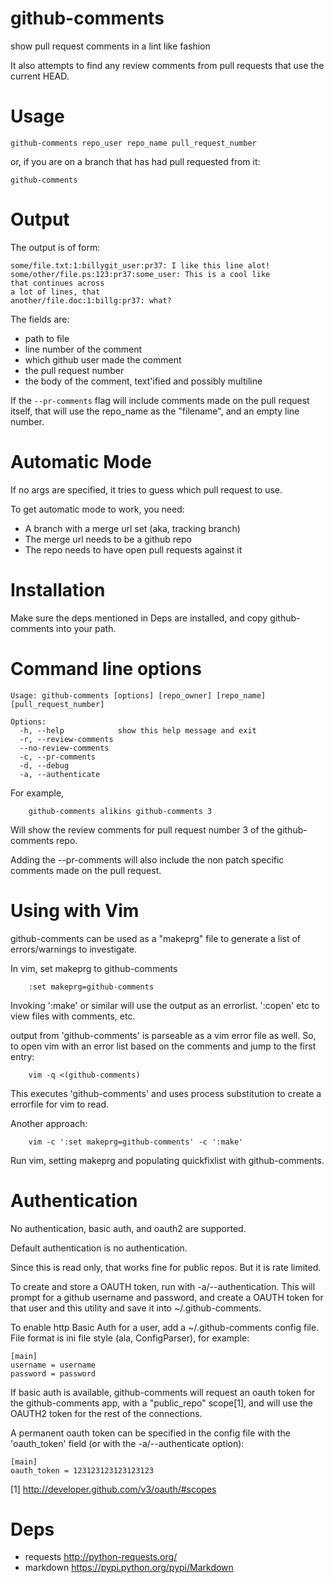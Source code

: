 github-comments
===============

show pull request comments in a lint like fashion

It also attempts to find any review comments
from pull requests that use the current HEAD.

Usage
====

```
github-comments repo_user repo_name pull_request_number
```

or, if you are on a branch that has had pull requested
from it:

```
github-comments
```

Output
=====
The output is of form:

```
some/file.txt:1:billygit_user:pr37: I like this line alot!
some/other/file.ps:123:pr37:some_user: This is a cool like
that continues across
a lot of lines, that
another/file.doc:1:billg:pr37: what?
```

The fields are:
- path to file
- line number of the comment
- which github user made the comment
- the pull request number
- the body of the comment, text'ified and possibly multiline

If the ```--pr-comments``` flag will include comments
made on the pull request itself, that will use the
repo_name as the "filename", and an empty line number.

Automatic Mode
=============

If no args are specified, it tries to guess
which pull request to use.

To get automatic mode to work, you need:

- A branch with a merge url set (aka, tracking branch)
- The merge url needs to be a github repo
- The repo needs to have open pull requests against it


Installation
============
Make sure the deps mentioned in Deps are installed,
and copy github-comments into your path.


Command line options
===================
```
Usage: github-comments [options] [repo_owner] [repo_name] [pull_request_number]

Options:
  -h, --help            show this help message and exit
  -r, --review-comments
  --no-review-comments
  -c, --pr-comments
  -d, --debug
  -a, --authenticate
```

For example,
```
    github-comments alikins github-comments 3
```

Will show the review comments for pull request number 3
of the github-comments repo.

Adding the --pr-comments will also include the non
patch specific comments made on the pull request.

Using with Vim
==============

github-comments can be used as a "makeprg" file to
generate a list of errors/warnings to investigate.

In vim, set makeprg to github-comments
```
    :set makeprg=github-comments
```

Invoking ':make' or similar will use the output
as an errorlist. ':copen' etc to view files
with comments, etc.

output from 'github-comments' is parseable
as a vim error file as well. So, to
open vim with an error list based on
the comments and jump to the first entry:

```
    vim -q <(github-comments)
```

This executes 'github-comments' and uses
process substitution to create a errorfile
for vim to read.

Another approach:

```
    vim -c ':set makeprg=github-comments' -c ':make'
```

Run vim, setting makeprg and populating quickfixlist
with github-comments.

Authentication
==============

No authentication, basic auth, and oauth2
are supported.

Default authentication is no authentication.

Since this is read only, that works fine for public
repos. But it is rate limited.

To create and store a OAUTH token, run with -a/--authentication.
This will prompt for a github username and password, and
create a OAUTH token for that user and this utility and save
it into ~/.github-comments.

To enable http Basic Auth for a user, add a ~/.github-comments
config file. File format is ini file style (ala, ConfigParser),
for example:

```
[main]
username = username
password = password
```

If basic auth is available, github-comments will
request an oauth token for the github-comments
app, with a "public_repo" scope[1], and will
use the OAUTH2 token for the rest of the
connections.

A permanent oauth token can be specified
in the config file with the 'oauth_token'
field (or with the -a/--authenticate option):

```
[main]
oauth_token = 123123123123123123
```


[1] http://developer.github.com/v3/oauth/#scopes

Deps
====

- requests http://python-requests.org/
- markdown https://pypi.python.org/pypi/Markdown


